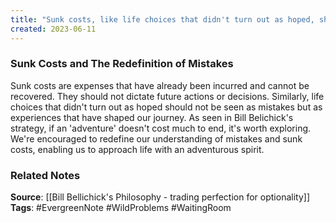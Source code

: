 ```yaml
---
title: "Sunk costs, like life choices that didn't turn out as hoped, should not be seen as mistakes but as experiences that have shaped our journey"
created: 2023-06-11
---
```


### Sunk Costs and The Redefinition of Mistakes
Sunk costs are expenses that have already been incurred and cannot be recovered. They should not dictate future actions or decisions. Similarly, life choices that didn't turn out as hoped should not be seen as mistakes but as experiences that have shaped our journey. As seen in Bill Belichick's strategy, if an 'adventure' doesn't cost much to end, it's worth exploring. We're encouraged to redefine our understanding of mistakes and sunk costs, enabling us to approach life with an adventurous spirit.

### Related Notes
**Source**: [[Bill Bellichick's Philosophy - trading perfection for optionality]]
**Tags**: #EvergreenNote #WildProblems #WaitingRoom 

